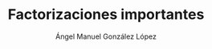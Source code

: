 ---
title: "Factorizaciones importantes"
year: 2022
thumbnail: "assets/img/Logo.png"
topic: "Álgebra"
file: "assets/pdf/Factorizaciones-importantes.pdf"
author: "Ángel Manuel González López"
level: "Intermedio"
alttext: "Hay números más iguales que otros."
---